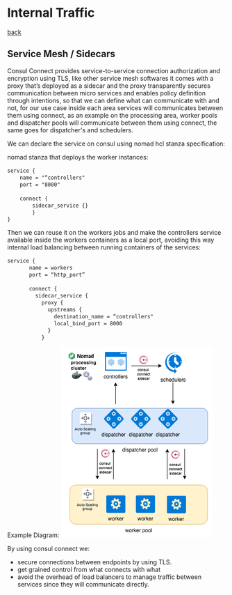 # Internal Traffic
[back](../README.md)

## Service Mesh / Sidecars

Consul Connect provides service-to-service connection authorization and encryption using TLS, like other service mesh softwares it comes with a proxy that’s deployed as a sidecar and the proxy transparently secures communication between micro services and enables policy definition through intentions, so that we can define what can communicate with and not, for our use case inside each area services will communicates between them using connect, as an example on the processing area, worker pools and dispatcher pools will communicate between them using connect, the same goes for dispatcher's and schedulers.

We can declare the service on consul using nomad hcl stanza specification:

nomad stanza that deploys the worker instances:
```
service {
    name = "“controllers"
    port = "8000"

    connect {
        sidecar_service {}
        }
}
```

Then we can reuse it on the workers jobs and make the controllers service available inside the workers containers as a local port, avoiding this way internal load balancing between running containers of the services:

```
service {
       name = workers
       port = “http_port”

       connect {
         sidecar_service {
           proxy {
             upstreams {
               destination_name = “controllers"
               local_bind_port = 8000
             }
           }
```

Example Diagram:
![Service Mesh](../images/fuzzsec-ServiceMesh.png?raw=true)

By using consul connect we:

* secure connections between endpoints by using TLS.
* get grained control from what connects with what
* avoid the overhead of load balancers to manage traffic between services since they will communicate directly.
